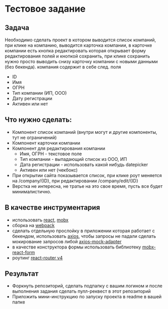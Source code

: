 # Тестовое задание

## Задача
Необходимо сделать проект в котором выводится список компаний, при клике на компанию, выводится карточка компании, в карточке компании есть кнопка редактировать которая открывает форму редактирования полей и кнопкой сохранить, при клике сохранить нужно просто выводить снизу карточку компании с новыми данными (без бекенда). компания содержит в себе след. поля
- ID
- Имя
- ОГРН
- Тип компании (ИП, ООО)
- Дату регистрации
- Активен или нет

## Что нужно сделать:
   - Компонент список компаний (внутри могут и другие компоненты, тут не ограничений)
   - Компонент карточки компании 
   - Компонент для редактирования компании
       - Имя, ОГРН - текстовое поле
       - Тип компании - выпадающий список из ООО, ИП
       - Дата регистрации - использовать какой нибудь datepicker
       - Активен или нет (чекбокс)
   - При открытии сайта показывается список, при клике роут меняется на /company/{ID}, при редактировании /company/edit/{ID}
   - Верстка не интересна, не тратье на это свое время, пусть все будет минималистично.
   
## В качестве инструментария
  - использовать [react](https://reactjs.org/), [mobx](https://github.com/mobxjs/mobx)
  - сборка на [webpack](https://webpack.js.org/)
  - сделать отдельную прослойку в приложении которая работает с бекендом, использовать [axios](https://github.com/axios/axios), чтобы запросы не падали сделать мокирование запросов либой [axios-mock-adapter](https://github.com/ctimmerm/axios-mock-adapter)
  - в качестве конструктора формы использовать библиотеку [mobx-react-form](https://github.com/foxhound87/mobx-react-form)
  - роутинг [react-router v4](https://github.com/ReactTraining/react-router)
  
## Результат
  - Форкнуть репозиторий, сделать подпапку с вашим логином и после выполнения задания сделать пулл-реквест в этот репозиторий
  - Приложить мини-инструкцию по запуску проекта в readme в вашей папке

